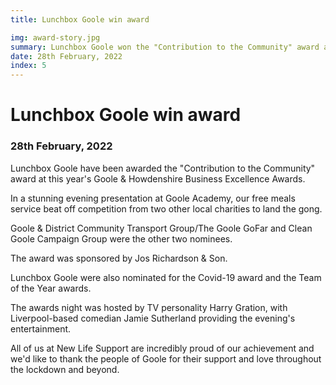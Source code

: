 ```yaml
---
title: Lunchbox Goole win award

img: award-story.jpg
summary: Lunchbox Goole won the "Contribution to the Community" award at this year's Goole & Howdenshire Business Excellence Awards.
date: 28th February, 2022
index: 5
---
```


# Lunchbox Goole win award

### 28th February, 2022

Lunchbox Goole have been awarded the "Contribution to the Community" award at this year's Goole & Howdenshire Business Excellence Awards.

In a stunning evening presentation at Goole Academy, our free meals service beat off competition from two other local charities to land the gong.

Goole & District Community Transport Group/The Goole GoFar and Clean Goole Campaign Group were the other two nominees.

The award was sponsored by Jos Richardson & Son.

Lunchbox Goole were also nominated for the Covid-19 award and the Team of the Year awards.

The awards night was hosted by TV personality Harry Gration, with Liverpool-based comedian Jamie Sutherland providing the evening's entertainment.

All of us at New Life Support are incredibly proud of our achievement and we'd like to thank the people of Goole for their support and love throughout the lockdown and beyond.
